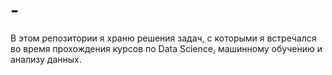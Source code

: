 # -
В этом репозитории я храню решения задач, с которыми я встречался во время прохождения курсов по Data Science, машинному обучению и анализу данных.
